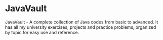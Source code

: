 # JavaVault
JavaVault - A complete collection of Java codes from basic to advanced. It has all my university exercises, projects and practice problems, organized by topic for easy use and reference.

